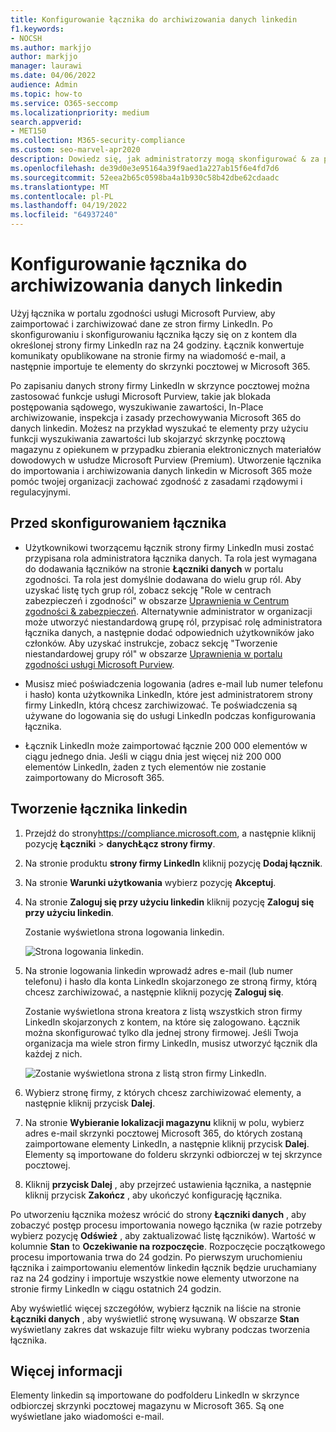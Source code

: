 ```yaml
---
title: Konfigurowanie łącznika do archiwizowania danych linkedin
f1.keywords:
- NOCSH
ms.author: markjjo
author: markjjo
manager: laurawi
ms.date: 04/06/2022
audience: Admin
ms.topic: how-to
ms.service: O365-seccomp
ms.localizationpriority: medium
search.appverid:
- MET150
ms.collection: M365-security-compliance
ms.custom: seo-marvel-apr2020
description: Dowiedz się, jak administratorzy mogą skonfigurować & za pomocą łącznika natywnego do importowania danych ze strony firmy LinkedIn do Microsoft 365.
ms.openlocfilehash: de39d0e3e95164a39f9aed1a227ab15f6e4fd7d6
ms.sourcegitcommit: 52eea2b65c0598ba4a1b930c58b42dbe62cdaadc
ms.translationtype: MT
ms.contentlocale: pl-PL
ms.lasthandoff: 04/19/2022
ms.locfileid: "64937240"
---
```

# <a name="set-up-a-connector-to-archive-linkedin-data"></a>Konfigurowanie łącznika do archiwizowania danych linkedin

Użyj łącznika w portalu zgodności usługi Microsoft Purview, aby zaimportować i zarchiwizować dane ze stron firmy LinkedIn. Po skonfigurowaniu i skonfigurowaniu łącznika łączy się on z kontem dla określonej strony firmy LinkedIn raz na 24 godziny. Łącznik konwertuje komunikaty opublikowane na stronie firmy na wiadomość e-mail, a następnie importuje te elementy do skrzynki pocztowej w Microsoft 365.

Po zapisaniu danych strony firmy LinkedIn w skrzynce pocztowej można zastosować funkcje usługi Microsoft Purview, takie jak blokada postępowania sądowego, wyszukiwanie zawartości, In-Place archiwizowanie, inspekcja i zasady przechowywania Microsoft 365 do danych linkedin. Możesz na przykład wyszukać te elementy przy użyciu funkcji wyszukiwania zawartości lub skojarzyć skrzynkę pocztową magazynu z opiekunem w przypadku zbierania elektronicznych materiałów dowodowych w usłudze Microsoft Purview (Premium). Utworzenie łącznika do importowania i archiwizowania danych linkedin w Microsoft 365 może pomóc twojej organizacji zachować zgodność z zasadami rządowymi i regulacyjnymi.

## <a name="before-you-set-up-a-connector"></a>Przed skonfigurowaniem łącznika

- Użytkownikowi tworzącemu łącznik strony firmy LinkedIn musi zostać przypisana rola administratora łącznika danych. Ta rola jest wymagana do dodawania łączników na stronie **Łączniki danych** w portalu zgodności. Ta rola jest domyślnie dodawana do wielu grup ról. Aby uzyskać listę tych grup ról, zobacz sekcję "Role w centrach zabezpieczeń i zgodności" w obszarze [Uprawnienia w Centrum zgodności & zabezpieczeń](../security/office-365-security/permissions-in-the-security-and-compliance-center.md#roles-in-the-security--compliance-center). Alternatywnie administrator w organizacji może utworzyć niestandardową grupę ról, przypisać rolę administratora łącznika danych, a następnie dodać odpowiednich użytkowników jako członków. Aby uzyskać instrukcje, zobacz sekcję "Tworzenie niestandardowej grupy ról" w obszarze [Uprawnienia w portalu zgodności usługi Microsoft Purview](microsoft-365-compliance-center-permissions.md#create-a-custom-role-group).

- Musisz mieć poświadczenia logowania (adres e-mail lub numer telefonu i hasło) konta użytkownika LinkedIn, które jest administratorem strony firmy LinkedIn, którą chcesz zarchiwizować. Te poświadczenia są używane do logowania się do usługi LinkedIn podczas konfigurowania łącznika.

- Łącznik LinkedIn może zaimportować łącznie 200 000 elementów w ciągu jednego dnia. Jeśli w ciągu dnia jest więcej niż 200 000 elementów LinkedIn, żaden z tych elementów nie zostanie zaimportowany do Microsoft 365.

## <a name="create-a-linkedin-connector"></a>Tworzenie łącznika linkedin

1. Przejdź do strony<https://compliance.microsoft.com>, a następnie kliknij pozycję **Łączniki** >  **danychŁącz strony firmy**.

2. Na stronie produktu **strony firmy LinkedIn** kliknij pozycję **Dodaj łącznik**.

3. Na stronie **Warunki użytkowania** wybierz pozycję **Akceptuj**.

4. Na stronie **Zaloguj się przy użyciu linkedin** kliknij pozycję **Zaloguj się przy użyciu linkedin**.

   Zostanie wyświetlona strona logowania linkedin.

   ![Strona logowania linkedin.](../media/LinkedInSigninPage.png)

5. Na stronie logowania linkedin wprowadź adres e-mail (lub numer telefonu) i hasło dla konta LinkedIn skojarzonego ze stroną firmy, którą chcesz zarchiwizować, a następnie kliknij pozycję **Zaloguj się**.

   Zostanie wyświetlona strona kreatora z listą wszystkich stron firmy LinkedIn skojarzonych z kontem, na które się zalogowano. Łącznik można skonfigurować tylko dla jednej strony firmowej. Jeśli Twoja organizacja ma wiele stron firmy LinkedIn, musisz utworzyć łącznik dla każdej z nich.

   ![Zostanie wyświetlona strona z listą stron firmy LinkedIn.](../media/LinkedInSelectCompanyPage.png)

6. Wybierz stronę firmy, z których chcesz zarchiwizować elementy, a następnie kliknij przycisk **Dalej**.

7. Na stronie **Wybieranie lokalizacji magazynu** kliknij w polu, wybierz adres e-mail skrzynki pocztowej Microsoft 365, do których zostaną zaimportowane elementy LinkedIn, a następnie kliknij przycisk **Dalej**. Elementy są importowane do folderu skrzynki odbiorczej w tej skrzynce pocztowej.

8. Kliknij **przycisk Dalej** , aby przejrzeć ustawienia łącznika, a następnie kliknij przycisk **Zakończ** , aby ukończyć konfigurację łącznika.

Po utworzeniu łącznika możesz wrócić do strony **Łączniki danych** , aby zobaczyć postęp procesu importowania nowego łącznika (w razie potrzeby wybierz pozycję **Odśwież** , aby zaktualizować listę łączników). Wartość w kolumnie **Stan** to **Oczekiwanie na rozpoczęcie**. Rozpoczęcie początkowego procesu importowania trwa do 24 godzin. Po pierwszym uruchomieniu łącznika i zaimportowaniu elementów linkedin łącznik będzie uruchamiany raz na 24 godziny i importuje wszystkie nowe elementy utworzone na stronie firmy LinkedIn w ciągu ostatnich 24 godzin.

Aby wyświetlić więcej szczegółów, wybierz łącznik na liście na stronie **Łączniki danych** , aby wyświetlić stronę wysuwaną. W obszarze **Stan** wyświetlany zakres dat wskazuje filtr wieku wybrany podczas tworzenia łącznika.

## <a name="more-information"></a>Więcej informacji

Elementy linkedin są importowane do podfolderu LinkedIn w skrzynce odbiorczej skrzynki pocztowej magazynu w Microsoft 365. Są one wyświetlane jako wiadomości e-mail.